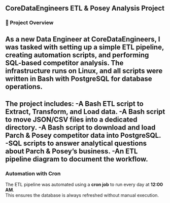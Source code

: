 ## CoreDataEngineers ETL & Posey Analysis Project

### 📌 Project Overview
As a new Data Engineer at CoreDataEngineers, I was tasked with setting up a simple ETL pipeline, creating automation scripts, and performing SQL-based competitor analysis. The infrastructure runs on Linux, and all scripts were written in Bash with PostgreSQL for database operations.
---
The project includes:
-A Bash ETL script to Extract, Transform, and Load data.
-A Bash script to move JSON/CSV files into a dedicated directory.
-A Bash script to download and load Parch & Posey competitor data into PostgreSQL.
-SQL scripts to answer analytical questions about Parch & Posey’s business.
-An ETL pipeline diagram to document the workflow.
---

### **Automation with Cron**  
The ETL pipeline was automated using a **cron job** to run every day at **12:00 AM**.  
This ensures the database is always refreshed without manual execution.  
